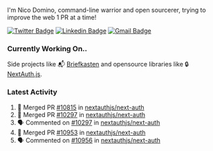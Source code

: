 
I'm Nico Domino, command-line warrior and open sourcerer, trying to improve the web 1 PR at a time!

[![Twitter Badge](https://img.shields.io/badge/-@ndom91-1ca0f1?style=flat-square&labelColor=1ca0f1&logo=twitter&logoColor=white&link=https://twitter.com/ndom91)](https://twitter.com/ndom91) [![Linkedin Badge](https://img.shields.io/badge/-ndom91-blue?style=flat-square&logo=Linkedin&logoColor=white&link=https://www.linkedin.com/in/ndom91/)](https://www.linkedin.com/in/ndom91/) [![Gmail Badge](https://img.shields.io/badge/-yo@ndo.dev-c14438?style=flat-square&logo=mail.ru&logoColor=white&link=mailto:yo@ndo.dev)](mailto:yo@ndo.dev)

### Currently Working On..

Side projects like 📬 [Briefkasten](https://briefkastenhq.com) and opensource libraries like 🔒 [NextAuth.js](https://github.com/nextauthjs/next-auth).

<!--START_SECTION_PROFILE_VIEWS:readme-info-->
<!--END_SECTION_PROFILE_VIEWS:readme-info-->

<!--START_SECTION_DAILY_COMMIT:readme-info-->
<!--END_SECTION_DAILY_COMMIT:readme-info-->

<!--START_SECTION_WEEKLY_COMMIT:readme-info-->
<!--END_SECTION_WEEKLY_COMMIT:readme-info-->

### Latest Activity

<!--START_SECTION:activity-->
1. 🎉 Merged PR [#10815](https://github.com/nextauthjs/next-auth/pull/10815) in [nextauthjs/next-auth](https://github.com/nextauthjs/next-auth)
2. 🎉 Merged PR [#10297](https://github.com/nextauthjs/next-auth/pull/10297) in [nextauthjs/next-auth](https://github.com/nextauthjs/next-auth)
3. 🗣 Commented on [#10297](https://github.com/nextauthjs/next-auth/pull/10297#issuecomment-2119187722) in [nextauthjs/next-auth](https://github.com/nextauthjs/next-auth)
4. 🎉 Merged PR [#10953](https://github.com/nextauthjs/next-auth/pull/10953) in [nextauthjs/next-auth](https://github.com/nextauthjs/next-auth)
5. 🗣 Commented on [#10956](https://github.com/nextauthjs/next-auth/pull/10956#issuecomment-2119184175) in [nextauthjs/next-auth](https://github.com/nextauthjs/next-auth)
<!--END_SECTION:activity-->
